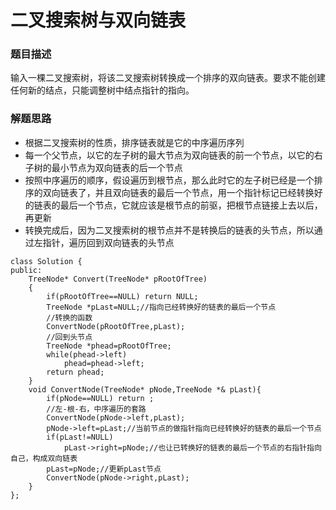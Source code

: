 ﻿# 二叉搜索树与双向链表
### 题目描述
输入一棵二叉搜索树，将该二叉搜索树转换成一个排序的双向链表。要求不能创建任何新的结点，只能调整树中结点指针的指向。

### 解题思路
* 根据二叉搜索树的性质，排序链表就是它的中序遍历序列
* 每一个父节点，以它的左子树的最大节点为双向链表的前一个节点，以它的右子树的最小节点为双向链表的后一个节点
* 按照中序遍历的顺序，假设遍历到根节点，那么此时它的左子树已经是一个排序的双向链表了，并且双向链表的最后一个节点，用一个指针标记已经转换好的链表的最后一个节点，它就应该是根节点的前驱，把根节点链接上去以后，再更新
* 转换完成后，因为二叉搜索树的根节点并不是转换后的链表的头节点，所以通过左指针，遍历回到双向链表的头节点

```
class Solution {
public:
    TreeNode* Convert(TreeNode* pRootOfTree)
    {
        if(pRootOfTree==NULL) return NULL;
        TreeNode *pLast=NULL;//指向已经转换好的链表的最后一个节点
        //转换的函数
        ConvertNode(pRootOfTree,pLast);
        //回到头节点
        TreeNode *phead=pRootOfTree;
        while(phead->left)
            phead=phead->left;
        return phead;
    }
    void ConvertNode(TreeNode* pNode,TreeNode *& pLast){
        if(pNode==NULL) return ;
        //左-根-右，中序遍历的套路
        ConvertNode(pNode->left,pLast);
        pNode->left=pLast;//当前节点的做指针指向已经转换好的链表的最后一个节点
        if(pLast!=NULL)
            pLast->right=pNode;//也让已转换好的链表的最后一个节点的右指针指向自己，构成双向链表
        pLast=pNode;//更新pLast节点
        ConvertNode(pNode->right,pLast);
    }
};
```

